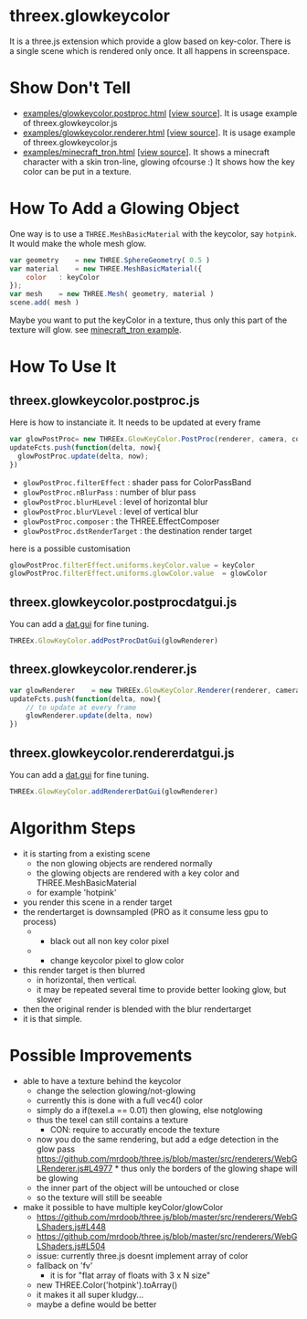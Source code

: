 threex.glowkeycolor
===================

It is a three.js extension which provide a glow based on key-color.
There is a single scene which is rendered only once.
It all happens in screenspace.

Show Don't Tell
===============
* [examples/glowkeycolor.postproc.html](http://jeromeetienne.github.io/threex.glowkeycolor/examples/glowkeycolor.postproc.html) \[[view source](https://github.com/jeromeetienne/threex.glowkeycolor/blob/master/examples/glowkeycolor.postproc.html)\].
It is usage example of threex.glowkeycolor.js
* [examples/glowkeycolor.renderer.html](http://jeromeetienne.github.io/threex.glowkeycolor/examples/glowkeycolor.renderer.html) \[[view source](https://github.com/jeromeetienne/threex.glowkeycolor/blob/master/examples/glowkeycolor.renderer.html)\].
It is usage example of threex.glowkeycolor.js
* [examples/minecraft_tron.html](http://jeromeetienne.github.io/threex.glowkeycolor/examples/minecraft_tron.html) \[[view source](https://github.com/jeromeetienne/threex.glowkeycolor/blob/master/examples/minecraft_tron.html)\].
It shows a minecraft character with a skin tron-line, glowing ofcourse :)
It shows how the key color can be put in a texture.

How To Add a Glowing Object
===========================

One way is to use a ```THREE.MeshBasicMaterial``` with the keycolor, say ```hotpink```.
It would make the whole mesh glow.

```javascript
var geometry	= new THREE.SphereGeometry( 0.5 )
var material	= new THREE.MeshBasicMaterial({
	color	: keyColor
});
var mesh	= new THREE.Mesh( geometry, material )
scene.add( mesh )
```

Maybe you want to put the keyColor in a texture, thus only this part of the texture will 
glow. see [minecraft_tron example](https://github.com/jeromeetienne/threex.glowkeycolor/blob/master/examples/minecraft_tron.html).


How To Use It
=============

## threex.glowkeycolor.postproc.js

Here is how to instanciate it. It needs to be updated at every frame

```javascript
var glowPostProc= new THREEx.GlowKeyColor.PostProc(renderer, camera, colorRenderTarget);
updateFcts.push(function(delta, now){
  glowPostProc.update(delta, now);
})
```

* ```glowPostProc.filterEffect``` : shader pass for ColorPassBand
* ```glowPostProc.nBlurPass``` : number of blur pass
* ```glowPostProc.blurHLevel``` : level of horizontal blur
* ```glowPostProc.blurVLevel``` : level of vertical blur
* ```glowPostProc.composer``` : the THREE.EffectComposer 
* ```glowPostProc.dstRenderTarget``` : the destination render target

here is a possible customisation

```javascript
glowPostProc.filterEffect.uniforms.keyColor.value = keyColor
glowPostProc.filterEffect.uniforms.glowColor.value  = glowColor
```

## threex.glowkeycolor.postprocdatgui.js

You can add a [dat.gui](https://code.google.com/p/dat-gui/) for fine tuning.

```javascript
THREEx.GlowKeyColor.addPostProcDatGui(glowRenderer)
```


## threex.glowkeycolor.renderer.js

```javascript
var glowRenderer	= new THREEx.GlowKeyColor.Renderer(renderer, camera, scene, keyColor, glowColor)
updateFcts.push(function(delta, now){
	// to update at every frame
	glowRenderer.update(delta, now)
})
```

## threex.glowkeycolor.rendererdatgui.js

You can add a [dat.gui](https://code.google.com/p/dat-gui/) for fine tuning.

```javascript
THREEx.GlowKeyColor.addRendererDatGui(glowRenderer)
```

Algorithm Steps
===============
* it is starting from a existing scene
  * the non glowing objects are rendered normally
  * the glowing objects are rendered with a key color and THREE.MeshBasicMaterial
  * for example 'hotpink'
* you render this scene in a render target
* the rendertarget is downsampled (PRO as it consume less gpu to process)
  * + black out all non key color pixel
  * + change keycolor pixel to glow color 
* this render target is then blurred
  * in horizontal, then vertical. 
  * it may be repeated several time to provide better looking glow, but slower
* then the original render is blended with the blur rendertarget
* it is that simple.


Possible Improvements
=====================
* able to have a texture behind the keycolor
  * change the selection glowing/not-glowing
  * currently this is done with a full vec4() color
  * simply do a if(texel.a == 0.01) then glowing, else notglowing
  * thus the texel can still contains a texture
    * CON: require to accuratly encode the texture
  * now you do the same rendering, but add a edge detection in the glow pass
https://github.com/mrdoob/three.js/blob/master/src/renderers/WebGLRenderer.js#L4977  * thus only the borders of the glowing shape will be glowing
  * the inner part of the object will be untouched or close
  * so the texture will still be seeable
* make it possible to have multiple keyColor/glowColor
  * https://github.com/mrdoob/three.js/blob/master/src/renderers/WebGLShaders.js#L448
  * https://github.com/mrdoob/three.js/blob/master/src/renderers/WebGLShaders.js#L504
  * issue: currently three.js doesnt implement array of color 
  * fallback on 'fv'
    * it is for "flat array of floats with 3 x N size"
  * new THREE.Color('hotpink').toArray()
  * it makes it all super kludgy...
  * maybe a define would be better
